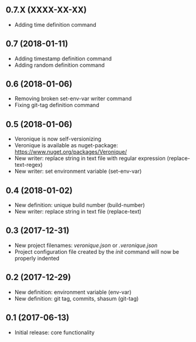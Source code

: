 ## 0.7.X (XXXX-XX-XX)

- Adding time definition command

## 0.7 (2018-01-11)

- Adding timestamp definition command
- Adding random definition command

## 0.6 (2018-01-06)

- Removing broken set-env-var writer command
- Fixing git-tag definition command

## 0.5 (2018-01-06)

- Veronique is now self-versionizing
- Veronique is available as nuget-package: https://www.nuget.org/packages/Veronique/
- New writer: replace string in text file with regular expression (replace-text-regex)
- New writer: set environment variable (set-env-var)

## 0.4 (2018-01-02)

- New definition: unique build number (build-number)
- New writer: replace string in text file (replace-text)

## 0.3 (2017-12-31)

- New project filenames: *veronique.json* or *.veronique.json*
- Project configuration file created by the *init* command will now be properly indented

## 0.2 (2017-12-29)

- New definition: environment variable (env-var)
- New definition: git tag, commits, shasum (git-tag)

## 0.1 (2017-06-13)

- Initial release: core functionality